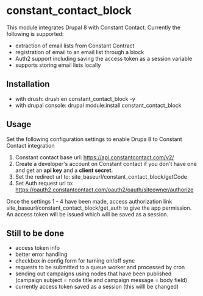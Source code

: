 # constant_contact_block

This module integrates Drupal 8 with Constant Contact. Currently the 
following is supported:
* extraction of email lists from Constant Contract
* registration of email to an email list through a block
* Auth2 support including saving the access token as a session 
variable
* supports storing email lists locally

## Installation

* with drush: drush en constant_contact_block -y
* with drupal console: drupal module:install constant_contact_block

## Usage
Set the following configuration settings to enable Drupa 8 to Constant
Contact integration

1. Constant contact base url: https://api.constantcontact.com/v2/
2. Create a developer's account on Constant contact if you don't 
have one and get an <b>api key</b> and a <b>client secret</b>.
3. Set the redirect url to: site_baseurl/constant_contact_block/getCode
4. Set Auth request url to: https://oauth2.constantcontact.com/oauth2/oauth/siteowner/authorize

Once the settings 1 - 4 have been made, access authorization link
site_baseurl/constant_contact_block/get_auth to give the app permission. An access token
will be issued which will be saved as a session.

## Still to be done

* access token info
* better error handling
* checkbox in config form for turning on/off sync
* requests to be submitted to a queue worker and processed by cron
* sending out campaigns using nodes that have been published (campaign subject = node title and campaign message = body field)
* currently access token saved as a session (this willl be changed)